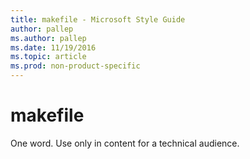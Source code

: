 ```yaml
---
title: makefile - Microsoft Style Guide
author: pallep
ms.author: pallep
ms.date: 11/19/2016
ms.topic: article
ms.prod: non-product-specific
---
```


# makefile

One word. Use only in content for a technical audience. 
